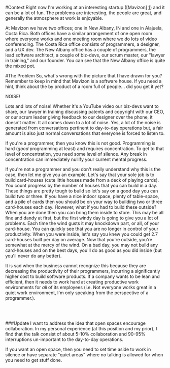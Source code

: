#Context
Right now I'm working at an interesting startup ([Mavizon] [1]) and it can
be a lot of fun. The problems are interesting, the people are great, and
generally the atmosphere at work is enjoyable. 

At Mavizon we have two offices; one in New Albany, IN and one in Alajuela, 
Costa Rica. Both offices have a similar arrangement of one open room where
everyone works and one meeting room where we do lots of video
conferencing. The Costa Rica office consists of programmers, a designer,
and a UX dev. The New Albany office has a couple of programmers, the
lead software architect, a couple of biz-devs, our scrum master, our "lawyer in
training," and our founder. You can see that the New Albany office is quite
the mixed pot.


#The Problem
So, what's wrong with the picture that I have drawn for you? Remember to keep
in mind that Mavizon is a software house. If you need a hint, think about the 
by product of a room full of people... did you get it yet? 

NOISE!

Lots and lots of noise! Whether it's a YouTube video our biz-devs want to share,
our lawyer in training discussing patents and copyright with our CEO, or our scrum
leader giving feedback to our designer over the phone, it doesn't matter. It
all comes down to a lot of noise. Yes, a lot of the noise is generated from 
conversations pertinent to day-to-day operations but, a fair amount is also just
normal conversations that everyone is forced to listen to. 

If you're a programmer, then you know this is not good. Programming is hard
(*good* programming at least) and requires concentration. To get to that level
of concentration, you need some level of silence. Any break in concentration
can immediately nullify your current mental progress. 

If you're not a programmer and you don't really understand why this is the
case, then let me give you an example. Let's say that your sole job is to
build card-houses (cute little houses made from a deck of playing cards). You
count progress by the number of houses that you can build in a day. These
things are pretty tough to build so let's say on a good day you can build two
or three. If you have a nice indoor space, plenty of table-space, and a pile
of cards then you should be on your way to building two or three card-houses
each day. However, what if you had to build these outside? When you are done
then you can bring them inside to store. This may be all fine and dandy
at first, but the first windy day is going to give you a lot of problems. Each
time the wind gusts it may knockdown part, or all, of your card-house. You can
quickly see that you are no longer in control of your productivity. When you
were inside, let's say you knew you could get 2.7 card-houses built per day on 
average. Now that you're outside, you're
somewhat at the mercy of the wind. On a bad day, you may not build any 
card-houses and on the best days, you'll do as good as you did inside 
(but you'll never do any better).

It is sad when the business cannot recognize this because they are decreasing
the productivity of their programmers, incurring a significantly higher cost
to build software products. If a company wants to be lean and efficient, then
it needs to work hard at creating productive work environments for *all* of its
employees (i.e. Not everyone works great in a quiet work environment, I'm only
speaking from the perspective of a programmer.).

<br /><br />

###Update
I want to address the idea that open spaces encourage collaboration. In my
personal experience (at this position and my prior), I find that the talk
consist of about 5-10% collaboration and 90-95% interruptions un-important
to the day-to-day operations. 

If you want an open space, then you need to set time aside to work in silence
or have separate "quiet areas" where no talking is allowed for when you need
to get stuff done.


  [1]: http://mavizon.com
